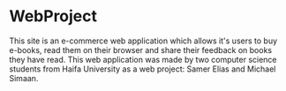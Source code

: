 # WebProject

This site is an e-commerce web application which allows it's users to buy e-books, read them on their browser and share their feedback on books they have read.
This web application was made by two computer science students from Haifa University as a web project: Samer Elias and
Michael Simaan. 
